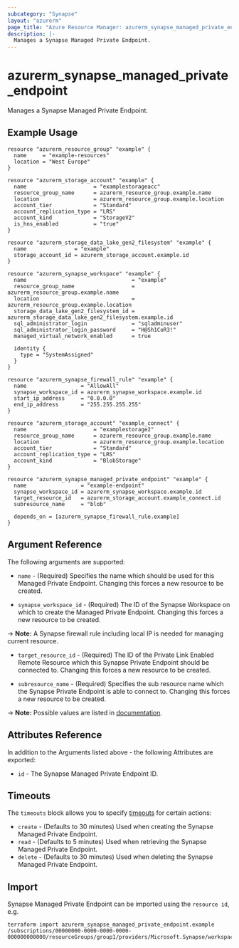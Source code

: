 ```yaml
---
subcategory: "Synapse"
layout: "azurerm"
page_title: "Azure Resource Manager: azurerm_synapse_managed_private_endpoint"
description: |-
  Manages a Synapse Managed Private Endpoint.
---
```


# azurerm_synapse_managed_private_endpoint

Manages a Synapse Managed Private Endpoint.

## Example Usage

```hcl
resource "azurerm_resource_group" "example" {
  name     = "example-resources"
  location = "West Europe"
}

resource "azurerm_storage_account" "example" {
  name                     = "examplestorageacc"
  resource_group_name      = azurerm_resource_group.example.name
  location                 = azurerm_resource_group.example.location
  account_tier             = "Standard"
  account_replication_type = "LRS"
  account_kind             = "StorageV2"
  is_hns_enabled           = "true"
}

resource "azurerm_storage_data_lake_gen2_filesystem" "example" {
  name               = "example"
  storage_account_id = azurerm_storage_account.example.id
}

resource "azurerm_synapse_workspace" "example" {
  name                                 = "example"
  resource_group_name                  = azurerm_resource_group.example.name
  location                             = azurerm_resource_group.example.location
  storage_data_lake_gen2_filesystem_id = azurerm_storage_data_lake_gen2_filesystem.example.id
  sql_administrator_login              = "sqladminuser"
  sql_administrator_login_password     = "H@Sh1CoR3!"
  managed_virtual_network_enabled      = true

  identity {
    type = "SystemAssigned"
  }
}

resource "azurerm_synapse_firewall_rule" "example" {
  name                 = "AllowAll"
  synapse_workspace_id = azurerm_synapse_workspace.example.id
  start_ip_address     = "0.0.0.0"
  end_ip_address       = "255.255.255.255"
}

resource "azurerm_storage_account" "example_connect" {
  name                     = "examplestorage2"
  resource_group_name      = azurerm_resource_group.example.name
  location                 = azurerm_resource_group.example.location
  account_tier             = "Standard"
  account_replication_type = "LRS"
  account_kind             = "BlobStorage"
}

resource "azurerm_synapse_managed_private_endpoint" "example" {
  name                 = "example-endpoint"
  synapse_workspace_id = azurerm_synapse_workspace.example.id
  target_resource_id   = azurerm_storage_account.example_connect.id
  subresource_name     = "blob"

  depends_on = [azurerm_synapse_firewall_rule.example]
}
```

## Argument Reference

The following arguments are supported:

* `name` - (Required) Specifies the name which should be used for this Managed Private Endpoint. Changing this forces a new resource to be created.

* `synapse_workspace_id` - (Required) The ID of the Synapse Workspace on which to create the Managed Private Endpoint. Changing this forces a new resource to be created.

-> **Note:** A Synapse firewall rule including local IP is needed for managing current resource.

* `target_resource_id` - (Required) The ID of the Private Link Enabled Remote Resource which this Synapse Private Endpoint should be connected to. Changing this forces a new resource to be created.

* `subresource_name` - (Required) Specifies the sub resource name which the Synapse Private Endpoint is able to connect to. Changing this forces a new resource to be created.

-> **Note:** Possible values are listed in [documentation](https://docs.microsoft.com/azure/private-link/private-endpoint-overview#dns-configuration).

## Attributes Reference

In addition to the Arguments listed above - the following Attributes are exported:

* `id` - The Synapse Managed Private Endpoint ID.

## Timeouts

The `timeouts` block allows you to specify [timeouts](https://www.terraform.io/language/resources/syntax#operation-timeouts) for certain actions:

* `create` - (Defaults to 30 minutes) Used when creating the Synapse Managed Private Endpoint.
* `read` - (Defaults to 5 minutes) Used when retrieving the Synapse Managed Private Endpoint.
* `delete` - (Defaults to 30 minutes) Used when deleting the Synapse Managed Private Endpoint.

## Import

Synapse Managed Private Endpoint can be imported using the `resource id`, e.g.

```shell
terraform import azurerm_synapse_managed_private_endpoint.example /subscriptions/00000000-0000-0000-0000-000000000000/resourceGroups/group1/providers/Microsoft.Synapse/workspaces/workspace1/managedVirtualNetworks/default/managedPrivateEndpoints/endpoint1
```
